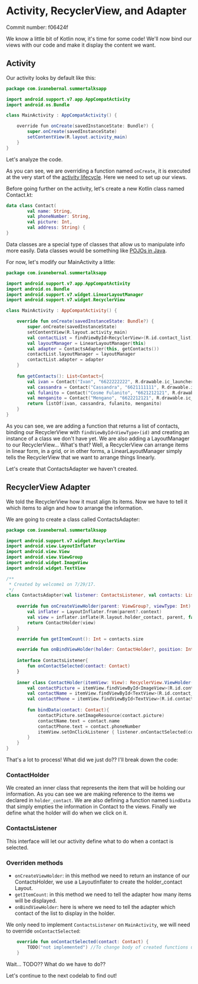 # Activity, RecyclerView, and Adapter
Commit number: f06424f

We know a little bit of Kotlin now, it's time for some code! We'll now bind our views with our code and make
it display the content we want.

## Activity

Our activity looks by default like this:

```java
package com.ivanebernal.summertalksapp

import android.support.v7.app.AppCompatActivity
import android.os.Bundle

class MainActivity : AppCompatActivity() {

    override fun onCreate(savedInstanceState: Bundle?) {
        super.onCreate(savedInstanceState)
        setContentView(R.layout.activity_main)
    }
}

```

Let's analyze the code. 

As you can see, we are overriding a function named `onCreate`, it is executed at the very start of the 
[activity lifecycle](https://developer.android.com/guide/components/activities/activity-lifecycle.html). Here we need to set
up our views.

Before going further on the activity, let's create a new Kotlin class named Contact.kt:

```kotlin
data class Contact(
        val name: String, 
        val phoneNumber: String, 
        val picture: Int,
        val address: String) {
}
```

Data classes are a special type of classes that allow us to manipulate info more easily. Data classes would be something like 
[POJOs in Java](https://en.wikipedia.org/wiki/Plain_old_Java_object).

For now, let's modify our MainActivity a little:

```kotlin
package com.ivanebernal.summertalksapp

import android.support.v7.app.AppCompatActivity
import android.os.Bundle
import android.support.v7.widget.LinearLayoutManager
import android.support.v7.widget.RecyclerView

class MainActivity : AppCompatActivity() {

    override fun onCreate(savedInstanceState: Bundle?) {
        super.onCreate(savedInstanceState)
        setContentView(R.layout.activity_main)
        val contactList = findViewById<RecyclerView>(R.id.contact_list)
        val layoutManager = LinearLayoutManager(this)
        val adapter = ContactsAdapter(this, getContacts())
        contactList.layoutManager = layoutManager
        contactList.adapter = adapter
    }
    
    fun getContacts(): List<Contact>{
        val ivan = Contact("Ivan", "6622222222", R.drawable.ic_launcher_background, "Narnia 123")
        val cassandra = Contact("Cassandra", "6621111111", R.drawable.ic_launcher_background, "Hyrule 345")
        val fulanito = Contact("Cosme Fulanito", "6621212121", R.drawable.ic_launcher_background, "Mision Juriquilla 242")
        val menganito = Contact("Mengano", "6622212121", R.drawable.ic_launcher_background, "Macondo 100")
        return listOf(ivan, cassandra, fulanito, menganito)
    }
}
```

As you can see, we are adding a function that returns a list of contacts, binding our RecyclerView with `findViewById<ViewType>(id)`
and creating an instance of a class we don't have yet. We are also adding a LayoutManager to our RecyclerView... What's that? Well,
a RecyclerView can arrange items in linear form, in a grid, or in other forms, a LinearLayoutManager simply tells the RecyclerView
that we want to arrange things linearly.

Let's create that ContactsAdapter we haven't created.

## RecyclerView Adapter

We told the RecyclerView how it must align its items. Now we have to tell it which items to align and how to arrange the information.

We are going to create a class called ContactsAdapter:

```kotlin
package com.ivanebernal.summertalksapp

import android.support.v7.widget.RecyclerView
import android.view.LayoutInflater
import android.view.View
import android.view.ViewGroup
import android.widget.ImageView
import android.widget.TextView

/**
 * Created by welcome1 on 7/29/17.
 */
class ContactsAdapter(val listener: ContactsListener, val contacts: List<Contact>): RecyclerView.Adapter<ContactsAdapter.ContactHolder>() {
    
    override fun onCreateViewHolder(parent: ViewGroup?, viewType: Int): ContactHolder {
        val inflater = LayoutInflater.from(parent?.context)
        val view = inflater.inflate(R.layout.holder_contact, parent, false)
        return ContactHolder(view)
    }

    override fun getItemCount(): Int = contacts.size

    override fun onBindViewHolder(holder: ContactHolder?, position: Int) { holder?.bindData(contacts[position]) }
    
    interface ContactsListener{
        fun onContactSelected(contact: Contact)
    }
    
    inner class ContactHolder(itemView: View): RecyclerView.ViewHolder(itemView){
        val contactPicture = itemView.findViewById<ImageView>(R.id.contact_picture)!!
        val contactName = itemView.findViewById<TextView>(R.id.contact_name)!!
        val contactPhone = itemView.findViewById<TextView>(R.id.contact_phone)!!
        
        fun bindData(contact: Contact){
            contactPicture.setImageResource(contact.picture)
            contactName.text = contact.name
            contactPhone.text = contact.phoneNumber
            itemView.setOnClickListener { listener.onContactSelected(contact) }
        }
    }
}
```

That's a lot to process! What did we just do?? I'll break down the code:

### ContactHolder

We created an inner class that represents the item that will be holding our information. As you can see we are
making reference to the items we declared in `holder_contact`. We are also defining a function named `bindData` that simply
empties the information in Contact to the views. Finally we define what the holder will do when we click on it.

### ContactsListener

This interface will let our activity define what to do when a contact is selected. 

### Overriden methods

* `onCreateViewHolder`: in this method we need to return an instance of our ContactsHolder, we use a LayoutInflater to 
create the holder_contact Layout.
* `getItemCount`: in this method we need to tell the adapter how many items will be displayed.
* `onBindViewHolder`: here is where we need to tell the adapter which contact of the list to display in the holder.

We only need to implement `ContactsListener` on `MainActivity`, we will need to override `onContactSelected`:

```kotlin
    override fun onContactSelected(contact: Contact) {
        TODO("not implemented") //To change body of created functions use File | Settings | File Templates.
    }
```

Wait... TODO?? What do we have to do??

Let's continue to the next codelab to find out!
